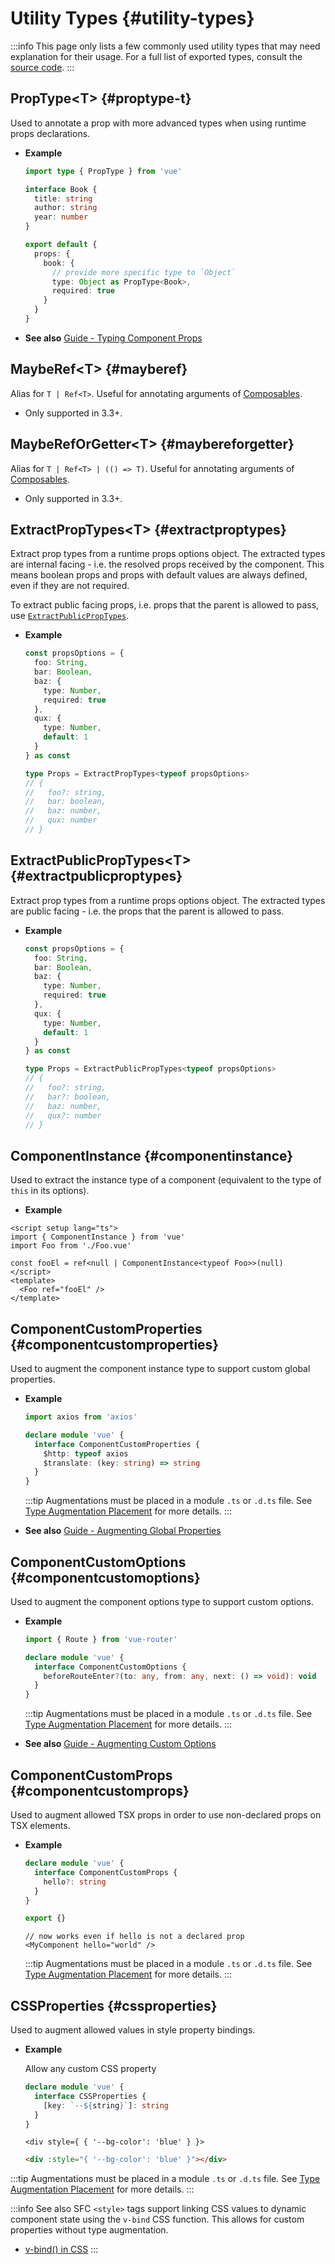 # Utility Types {#utility-types}

:::info
This page only lists a few commonly used utility types that may need explanation for their usage. For a full list of exported types, consult the [source code](https://github.com/vuejs/core/blob/main/packages/runtime-core/src/index.ts#L131).
:::

## PropType\<T> {#proptype-t}

Used to annotate a prop with more advanced types when using runtime props declarations.

- **Example**

  ```ts
  import type { PropType } from 'vue'

  interface Book {
    title: string
    author: string
    year: number
  }

  export default {
    props: {
      book: {
        // provide more specific type to `Object`
        type: Object as PropType<Book>,
        required: true
      }
    }
  }
  ```

- **See also** [Guide - Typing Component Props](/guide/typescript/options-api#typing-component-props)

## MaybeRef\<T> {#mayberef}

Alias for `T | Ref<T>`. Useful for annotating arguments of [Composables](/guide/reusability/composables.html).

- Only supported in 3.3+.

## MaybeRefOrGetter\<T> {#maybereforgetter}

Alias for `T | Ref<T> | (() => T)`. Useful for annotating arguments of [Composables](/guide/reusability/composables.html).

- Only supported in 3.3+.

## ExtractPropTypes\<T> {#extractproptypes}

Extract prop types from a runtime props options object. The extracted types are internal facing - i.e. the resolved props received by the component. This means boolean props and props with default values are always defined, even if they are not required.

To extract public facing props, i.e. props that the parent is allowed to pass, use [`ExtractPublicPropTypes`](#extractpublicproptypes).

- **Example**

  ```ts
  const propsOptions = {
    foo: String,
    bar: Boolean,
    baz: {
      type: Number,
      required: true
    },
    qux: {
      type: Number,
      default: 1
    }
  } as const

  type Props = ExtractPropTypes<typeof propsOptions>
  // {
  //   foo?: string,
  //   bar: boolean,
  //   baz: number,
  //   qux: number
  // }
  ```

## ExtractPublicPropTypes\<T> {#extractpublicproptypes}

Extract prop types from a runtime props options object. The extracted types are public facing - i.e. the props that the parent is allowed to pass.

- **Example**

  ```ts
  const propsOptions = {
    foo: String,
    bar: Boolean,
    baz: {
      type: Number,
      required: true
    },
    qux: {
      type: Number,
      default: 1
    }
  } as const

  type Props = ExtractPublicPropTypes<typeof propsOptions>
  // {
  //   foo?: string,
  //   bar?: boolean,
  //   baz: number,
  //   qux?: number
  // }
  ```

## ComponentInstance {#componentinstance}

Used to extract the instance type of a component (equivalent to the type of `this` in its options).

- **Example**

```vue
<script setup lang="ts">
import { ComponentInstance } from 'vue'
import Foo from './Foo.vue'

const fooEl = ref<null | ComponentInstance<typeof Foo>>(null)
</script>
<template>
  <Foo ref="fooEl" />
</template>
```

## ComponentCustomProperties {#componentcustomproperties}

Used to augment the component instance type to support custom global properties.

- **Example**

  ```ts
  import axios from 'axios'

  declare module 'vue' {
    interface ComponentCustomProperties {
      $http: typeof axios
      $translate: (key: string) => string
    }
  }
  ```

  :::tip
  Augmentations must be placed in a module `.ts` or `.d.ts` file. See [Type Augmentation Placement](/guide/typescript/options-api#augmenting-global-properties) for more details.
  :::

- **See also** [Guide - Augmenting Global Properties](/guide/typescript/options-api#augmenting-global-properties)

## ComponentCustomOptions {#componentcustomoptions}

Used to augment the component options type to support custom options.

- **Example**

  ```ts
  import { Route } from 'vue-router'

  declare module 'vue' {
    interface ComponentCustomOptions {
      beforeRouteEnter?(to: any, from: any, next: () => void): void
    }
  }
  ```

  :::tip
  Augmentations must be placed in a module `.ts` or `.d.ts` file. See [Type Augmentation Placement](/guide/typescript/options-api#augmenting-global-properties) for more details.
  :::

- **See also** [Guide - Augmenting Custom Options](/guide/typescript/options-api#augmenting-custom-options)

## ComponentCustomProps {#componentcustomprops}

Used to augment allowed TSX props in order to use non-declared props on TSX elements.

- **Example**

  ```ts
  declare module 'vue' {
    interface ComponentCustomProps {
      hello?: string
    }
  }

  export {}
  ```

  ```tsx
  // now works even if hello is not a declared prop
  <MyComponent hello="world" />
  ```

  :::tip
  Augmentations must be placed in a module `.ts` or `.d.ts` file. See [Type Augmentation Placement](/guide/typescript/options-api#augmenting-global-properties) for more details.
  :::

## CSSProperties {#cssproperties}

Used to augment allowed values in style property bindings.

- **Example**

  Allow any custom CSS property

  ```ts
  declare module 'vue' {
    interface CSSProperties {
      [key: `--${string}`]: string
    }
  }
  ```

  ```tsx
  <div style={ { '--bg-color': 'blue' } }>
  ```

  ```html
  <div :style="{ '--bg-color': 'blue' }"></div>
  ```

:::tip
Augmentations must be placed in a module `.ts` or `.d.ts` file. See [Type Augmentation Placement](/guide/typescript/options-api#augmenting-global-properties) for more details.
:::

:::info See also
SFC `<style>` tags support linking CSS values to dynamic component state using the `v-bind` CSS function. This allows for custom properties without type augmentation.

- [v-bind() in CSS](/api/sfc-css-features#v-bind-in-css)
  :::
